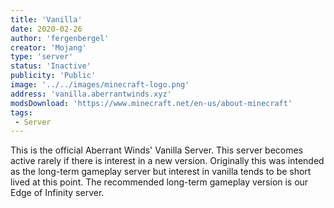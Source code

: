 ```yaml
---
title: 'Vanilla'
date: 2020-02-26
author: 'fergenbergel'
creator: 'Mojang'
type: 'server'
status: 'Inactive'
publicity: 'Public'
image: '../../images/minecraft-logo.png'
address: 'vanilla.aberrantwinds.xyz'
modsDownload: 'https://www.minecraft.net/en-us/about-minecraft'
tags:
 - Server
---
```


This is the official Aberrant Winds' Vanilla Server. This server becomes active rarely if there is interest in a new version. Originally this was intended as the long-term gameplay server but interest in vanilla tends to be short lived at this point. The recommended long-term gameplay version is our Edge of Infinity server.